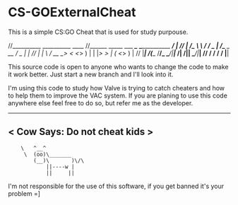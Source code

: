 # CS-GOExternalCheat
This is a simple CS:GO Cheat that is used for study purpouse.
                                                                                                                           
//__________                    __________                     ____ 
//\______   \_____  ___  _______\______   \_____________  ____/_   |
// |       _/\__  \ \  \/  /  _ \|       _/\____ \_  __ \/  _ \|   |
// |    |   \ / __ \_>    <  <_> )    |   \|  |_> >  | \(  <_> )   |
// |____|_  /(____  /__/\_ \____/|____|_  /|   __/|__|   \____/|___|
//        \/      \/      \/            \/ |__|                     

This source code is open to anyone who wants to change the code to make it work better.
Just start a new branch and I'll look into it.

I'm using this code to study how Valve is trying to catch cheaters and how to help them to improve the VAC system.
If you are planing to use this code anywhere else feel free to do so, but refer me as the developer.


 ______________________
< Cow Says: Do not cheat kids >
 ----------------------
        \   ^__^
         \  (oo)\_______
            (__)\       )\/\
                ||----w |
                ||     ||


I'm not responsible for the use of this software, if you get banned it's your problem =]
